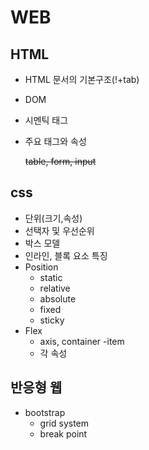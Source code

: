 # WEB

## HTML

- HTML 문서의 기본구조(!+tab)

- DOM

  

- 시멘틱 태그

- 주요 태그와 속성

  ~~table, form, input~~ 



## css

- 단위(크기,속성)
- 선택자 및 우선순위
- 박스 모델
- 인라인, 블록 요소 특징
- Position
  - static
  - relative
  - absolute
  - fixed
  - sticky
- Flex
  - axis, container -item
  - 각 속성

## 반응형 웹

- bootstrap
  - grid system
  - break point